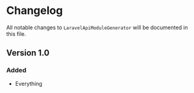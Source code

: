 # Changelog

All notable changes to `LaravelApiModuleGenerator` will be documented in this file.

## Version 1.0

### Added
- Everything

